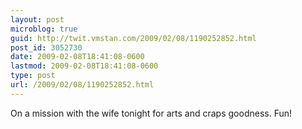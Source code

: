 ```yaml
---
layout: post
microblog: true
guid: http://twit.vmstan.com/2009/02/08/1190252852.html
post_id: 3052730
date: 2009-02-08T18:41:08-0600
lastmod: 2009-02-08T18:41:08-0600
type: post
url: /2009/02/08/1190252852.html
---
```

On a mission with the wife tonight for arts and craps goodness. Fun!
